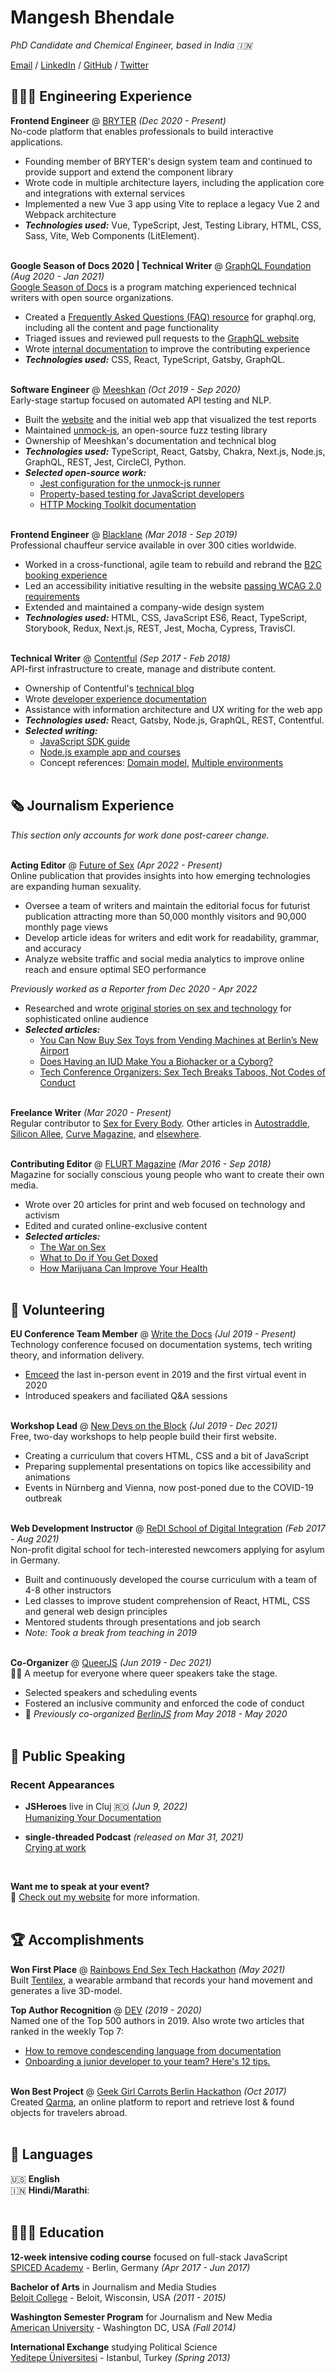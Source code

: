 # Mangesh Bhendale

_PhD Candidate and Chemical Engineer, based in India 🇮🇳_ <br>

[Email](mailto:hello@workwithcarolyn.com) / [LinkedIn](https://www.linkedin.com/in/carolstran/) / [GitHub](https://github.com/carolstran/) / [Twitter](https://twitter.com/carolstran/) 

## 👩🏼‍💻 Engineering Experience

**Frontend Engineer** @ [BRYTER](https://bryter.com/) _(Dec 2020 - Present)_ <br>
No-code platform that enables professionals to build interactive applications.
  - Founding member of BRYTER's design system team and continued to provide support and extend the component library
  - Wrote code in multiple architecture layers, including the application core and integrations with external services
  - Implemented a new Vue 3 app using Vite to replace a legacy Vue 2 and Webpack architecture
  - **_Technologies used:_** Vue, TypeScript, Jest, Testing Library, HTML, CSS, Sass, Vite, Web Components (LitElement).
<br><br>

**Google Season of Docs 2020 | Technical Writer** @ [GraphQL Foundation](https://foundation.graphql.org/) _(Aug 2020 - Jan 2021)_ <br>
[Google Season of Docs](https://developers.google.com/season-of-docs/docs/participants) is a program matching experienced technical writers with open source organizations.
  - Created a [Frequently Asked Questions (FAQ) resource](https://graphql.org/faq/) for graphql.org, including all the content and page functionality
  - Triaged issues and reviewed pull requests to the [GraphQL website](https://github.com/graphql/graphql.github.io/)
  - Wrote [internal documentation](https://github.com/graphql/graphql.github.io/blob/source/CONTRIBUTING.md) to improve the contributing experience
  - **_Technologies used:_** CSS, React, TypeScript, Gatsby, GraphQL.
<br><br>

**Software Engineer** @ [Meeshkan](http://meeshkan.com/) _(Oct 2019 - Sep 2020)_ <br>
Early-stage startup focused on automated API testing and NLP.
  - Built the [website](https://meeshkan.com/) and the initial web app that visualized the test reports
  - Maintained [unmock-js](https://github.com/meeshkan/unmock-js), an open-source fuzz testing library
  - Ownership of Meeshkan's documentation and technical blog
  - **_Technologies used:_** TypeScript, React, Gatsby, Chakra, Next.js, Node.js, GraphQL, REST, Jest, CircleCI, Python.
  - **_Selected open-source work:_**
    - [Jest configuration for the unmock-js runner](https://github.com/meeshkan/unmock-jest-runner)
    - [Property-based testing for JavaScript developers](https://dev.to/meeshkan/property-based-testing-for-javascript-developers-21b2)
    - [HTTP Mocking Toolkit documentation](https://github.com/meeshkan/hmt)
    <br><br>

**Frontend Engineer** @ [Blacklane](https://www.blacklane.com/en) _(Mar 2018 - Sep 2019)_ <br>
Professional chauffeur service available in over 300 cities worldwide.
  - Worked in a cross-functional, agile team to rebuild and rebrand the [B2C booking experience](https://www.blacklane.com/en/)
  - Led an accessibility initiative resulting in the website [passing WCAG 2.0 requirements](https://www.blacklane.com/en/accessibility/)
  - Extended and maintained a company-wide design system
  - **_Technologies used:_** HTML, CSS, JavaScript ES6, React, TypeScript, Storybook, Redux, Next.js, REST, Jest, Mocha, Cypress, TravisCI.
  <br><br>

**Technical Writer** @ [Contentful](https://www.contentful.com/) _(Sep 2017 - Feb 2018)_ <br>
API-first infrastructure to create, manage and distribute content.
  - Ownership of Contentful's [technical blog](https://www.contentful.com/blog/)
  - Wrote [developer experience documentation](https://www.contentful.com/developers/docs/)
  - Assistance with information architecture and UX writing for the web app
  - **_Technologies used:_** React, Gatsby, Node.js, GraphQL, REST, Contentful.
  - **_Selected writing:_**
    - [JavaScript SDK guide](https://www.contentful.com/developers/docs/javascript/tutorials/using-js-cda-sdk/)
    - [Node.js example app and courses](https://the-example-app-nodejs.contentful.com/courses)
    - Concept references: [Domain model](https://www.contentful.com/developers/docs/concepts/domain-model/), [Multiple environments](https://www.contentful.com/developers/docs/concepts/multiple-environments/)
    <br><br>
    
## 🗞 Journalism Experience

_This section only accounts for work done post-career change._
<br><br>

**Acting Editor** @ [Future of Sex](https://futureofsex.net/author/carolyn/) _(Apr 2022 - Present)_ <br>
Online publication that provides insights into how emerging technologies are expanding human sexuality.
  - Oversee a team of writers and maintain the editorial focus for futurist publication attracting more than 50,000 monthly visitors and 90,000 monthly page views
  - Develop article ideas for writers and edit work for readability, grammar, and accuracy
  - Analyze website traffic and social media analytics to improve online reach and ensure optimal SEO performance

_Previously worked as a Reporter from Dec 2020 - Apr 2022_ <br>
  - Researched and wrote [original stories on sex and technology](https://futureofsex.net/author/carolyn/) for sophisticated online audience
  - **_Selected articles:_**
    - [You Can Now Buy Sex Toys from Vending Machines at Berlin’s New Airport](https://futureofsex.net/sex-tech/berlins-new-airport-debuts-sex-toys-vending-machines/)
    - [Does Having an IUD Make You a Biohacker or a Cyborg?](https://futureofsex.net/augmentation/does-having-an-iud-make-you-a-biohacker-or-a-cyborg/)
    - [Tech Conference Organizers: Sex Tech Breaks Taboos, Not Codes of Conduct](https://futureofsex.net/sex-tech/tech-conference-organizers-sex-tech-breaks-taboos-not-codes-of-conduct/)
<br><br>

**Freelance Writer** _(Mar 2020 - Present)_ <br>
Regular contributor to [Sex for Every Body](https://sexforeverybody.com/author/carolyn/). Other articles in [Autostraddle](https://www.autostraddle.com/sharing-is-caring-or-did-you-skip-that-day-in-school__trashed/), [Silicon Allee](https://news.siliconallee.com/2021/07/26/the-art-of-pitching-a-sex-tech-startup/), [Curve Magazine](https://www.curvemag.com/us-home/beyond-the-binary-how-software-engineer-sara-vieira-founded-a-global-community-of-queer-coders/), and [elsewhere](https://workwithcarolyn.com/words).
<br><br>

**Contributing Editor** @ [FLURT Magazine](https://www.facebook.com/flurtmagazine) _(Mar 2016 - Sep 2018)_ <br>
Magazine for socially conscious young people who want to create their own media.
  - Wrote over 20 articles for print and web focused on technology and activism
  - Edited and curated online-exclusive content
  - **_Selected articles:_**
    - [The War on Sex](https://workwithcarolyn.com/words/war-on-sex)
    - [What to Do if You Get Doxed](https://workwithcarolyn.com/words/what-to-do-if-you-get-doxed)
    - [How Marijuana Can Improve Your Health](https://workwithcarolyn.com/words/how-marijuana-can-improve-your-health)
    <br><br>

## 📌 Volunteering

**EU Conference Team Member** @ [Write the Docs](https://www.writethedocs.org/conf/) _(Jul 2019 - Present)_<br>
Technology conference focused on documentation systems, tech writing theory, and information delivery.
  - [Emceed](https://workwithcarolyn.com/speaking/emcee) the last in-person event in 2019 and the first virtual event in 2020 
  - Introduced speakers and faciliated Q&A sessions
  <br><br>

**Workshop Lead** @ [New Devs on the Block](https://newdevs.org/) _(Jul 2019 - Dec 2021)_ <br>
Free, two-day workshops to help people build their first website.
  - Creating a curriculum that covers HTML, CSS and a bit of JavaScript 
  - Preparing supplemental presentations on topics like accessibility and animations
  - Events in Nürnberg and Vienna, now post-poned due to the COVID-19 outbreak 
  <br><br>

**Web Development Instructor** @ [ReDI School of Digital Integration](https://www.redi-school.org/) _(Feb 2017 - Aug 2021)_<br>
Non-profit digital school for tech-interested newcomers applying for asylum in Germany.
  - Built and continuously developed the course curriculum with a team of 4-8 other instructors
  - Led classes to improve student comprehension of React, HTML, CSS and general web design principles
  - Mentored students through presentations and job search
  - _Note: Took a break from teaching in 2019_
  <br><br>

**Co-Organizer** @ [QueerJS](https://queerjs.com/) _(Jun 2019 - Dec 2021)_<br>
🏳️‍🌈 A meetup for everyone where queer speakers take the stage.
  - Selected speakers and scheduling events
  - Fostered an inclusive community and enforced the code of conduct
  - 🐻 _Previously co-organized [BerlinJS](https://berlinjs.org/) from May 2018 - May 2020_
  <br><br>
  

## 🎤 Public Speaking
    
### Recent Appearances

- **JSHeroes** live in Cluj 🇷🇴 _(Jun 9, 2022)_
<br>[Humanizing Your Documentation](https://www.youtube.com/watch?v=yE7eOoXTZtM)<br>

- **single-threaded Podcast** _(released on Mar 31, 2021)_
<br>[Crying at work](https://anchor.fm/single-threaded/episodes/Carolyn-Stransky-on-Crying-at-Work-etu7hj)<br>
<br>

**Want me to speak at your event?**
<br>💖 [Check out my website](https://workwithcarolyn.com/speaking) for more information.
<br><br>
  
## 🏆 Accomplishments

**Won First Place** @ [Rainbows End Sex Tech Hackathon](https://hack.touchyfeely.tech/) _(May 2021)_ <br>
Built [Tentilex](https://workwithcarolyn.com/blog/tentilex), a wearable armband that records your hand movement and generates a live 3D-model. 

**Top Author Recognition** @ [DEV](https://dev.to/) _(2019 - 2020)_ <br>
Named one of the Top 500 authors in 2019. Also wrote two articles that ranked in the weekly Top 7:
  - [How to remove condescending language from documentation](https://dev.to/meeshkan/how-to-remove-condescending-language-from-documentation-4a5p)
  - [Onboarding a junior developer to your team? Here's 12 tips.](https://dev.to/carolstran/onboarding-a-junior-developer-to-your-team-here-s-12-tips-4g3a)
<br><br>

**Won Best Project** @ [Geek Girl Carrots Berlin Hackathon](http://www.hacklikeagirl.co/) _(Oct 2017)_<br>
Created [Qarma](https://github.com/lcorr8/qarma), an online platform to report and retrieve lost & found objects for travelers abroad.
<br><br>

## 💬 Languages

🇺🇸 **English** <br>
🇮🇳 **Hindi/Marathi**: 
<br><br>

## 👩🏼‍🎓 Education

**12-week intensive coding course** focused on full-stack JavaScript<br>
[SPICED Academy](https://www.spiced-academy.com/) - Berlin, Germany _(Apr 2017 - Jun 2017)_ <br>

**Bachelor of Arts** in Journalism and Media Studies<br>
[Beloit College](https://www.beloit.edu/) - Beloit, Wisconsin, USA _(2011 - 2015)_

**Washington Semester Program** for Journalism and New Media<br>
[American University](https://www.american.edu/) - Washington DC, USA _(Fall 2014)_

**International Exchange** studying Political Science<br>
[Yeditepe Üniversitesi](https://yeditepe.edu.tr/en) - Istanbul, Turkey _(Spring 2013)_
